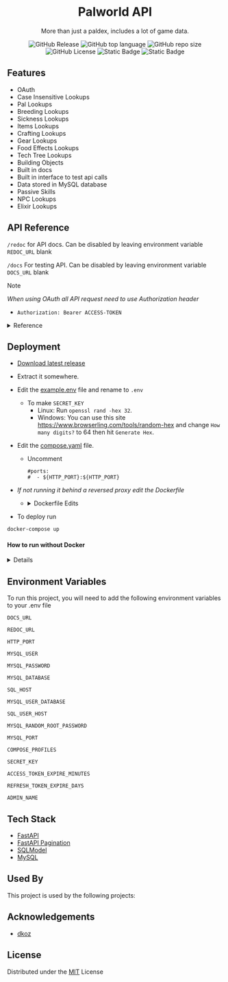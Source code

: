 <div align="center"><h1>Palworld API</h1>

More than just a paldex, includes a lot of game data.  

![GitHub Release](https://img.shields.io/github/v/release/stolenvw/pyPalworldAPI)
![GitHub top language](https://img.shields.io/github/languages/top/stolenvw/pyPalworldAPI)
![GitHub repo size](https://img.shields.io/github/repo-size/stolenvw/pyPalworldAPI)
![GitHub License](https://img.shields.io/github/license/stolenvw/pyPalworldAPI)
![Static Badge](https://img.shields.io/badge/3.10.12-gray?logo=python&label=Python&labelColor=gray&color=purple)
![Static Badge](https://img.shields.io/badge/v0.3.11.0-gray?label=Game%20Data&labelColor=gray&color=blue)
</div>

## Features

- OAuth
- Case Insensitive Lookups
- Pal Lookups
- Breeding Lookups
- Sickness Lookups
- Items Lookups
- Crafting Lookups
- Gear Lookups
- Food Effects Lookups
- Tech Tree Lookups
- Building Objects
- Built in docs
- Built in interface to test api calls
- Data stored in MySQL database
- Passive Skills
- NPC Lookups
- Elixir Lookups

## API Reference

`/redoc` for API docs.  Can be disabled by leaving environment variable `REDOC_URL` blank

`/docs` For testing API. Can be disabled by leaving environment variable `DOCS_URL` blank

> [!NOTE]
> _When using OAuth all API request need to use Authorization header_
> - ```http
>   Authorization: Bearer ACCESS-TOKEN
>   ```

<details>
  <summary>Reference</summary>

  - #### API
    > [!IMPORTANT]  
    > _When using OAuth users need the `APIUser:Read` scope_

    - <details>
        <summary>Pals</summary>

      #### Get Pals. Ex.

      - <details>
        <summary>Curl</summary>
        
        #### With Out OAuth
        ```bash
        curl -X 'GET' \
          'http://127.0.0.0/pals/?name=lamball&page=1&size=50' \
          -H 'Accept: application/json'
        ```

        #### OAuth
        ```bash
        curl -X 'GET' \
          'http://127.0.0.0/pals/?name=lamball&page=1&size=50' \
          -H 'Accept: application/json' \
          -H 'Authorization: Bearer kajfe0983qjaf309ajj3w8j3aij3a3'
        ```

        </details>

      - <details>
        <summary>Python</summary>
        
        #### With Out OAuth
        ```python
        import asyncio
        import json

        import aiohttp
        from aiohttp.client_exceptions import ClientConnectorError


        async def get_pals(name: str):
            url = "http://127.0.0.0/pals/"
            headers = {
                "Accept": "application/json",
            }
            params = {"name": name, "page": 1, "size": 50}
            try:
                async with aiohttp.ClientSession() as session:
                    async with session.get(url, headers=headers, params=params) as result:
                        data = await result.json()
            except ClientConnectorError as e:
                print(f"ClientConnectorError: {e}")
            else:
                print(json.dumps(data, indent=2))


        if __name__ == "__main__":
            asyncio.run(get_pals(name="lamball"))
        ```

        #### OAuth
        ```python
        import asyncio
        import json

        import aiohttp
        from aiohttp.client_exceptions import ClientConnectorError


        async def get_pals(name: str, access_token: str):
            url = "http://127.0.0.0/pals/"
            headers = {
                "Accept": "application/json",
                "Authorization": f"Bearer {access_token}",
            }
            params = {"name": name, "page": 1, "size": 50}
            try:
                async with aiohttp.ClientSession() as session:
                    async with session.get(url, headers=headers, params=params) as result:
                        data = await result.json()
            except ClientConnectorError as e:
                print(f"ClientConnectorError: {e}")
            else:
                print(json.dumps(data, indent=2))


        if __name__ == "__main__":
            asyncio.run(
                get_pals(name="lamball", access_token="kajfe0983qjaf309ajj3w8j3aij3a3")
            )
        ```

        </details>

      | Parameter | Type     | Description                |
      | :-------- | :------- | :------------------------- |
      | `name` | `string` | Pal name |
      | `dexkey` | `string` | Paldex string. Ex.`012B` |
      | `type` | `string` | Pal type |
      | `suitability` | `string` | Pal work type |
      | `drop` | `string` | Item |
      | `skill` | `string` | Pal skill |
      | `nocturnal` | `bool` | If true returns night pals, false returns day pal |
      | Optional: | | |
      | `page` | `int` | Page number to return |
      | ` size` | `int` | How many to return per page. Default:`50` Max:`200` |

      </details>

    - <details>
        <summary>Boss Pals</summary>

      #### Get Boss Pals. Ex.

      - <details>
        <summary>Curl</summary>
        
        #### With Out OAuth
        ```bash
        curl -X 'GET' \
          'http://127.0.0.0/bosspals/?name=Mammorest&page=1&size=50' \
          -H 'Accept: application/json'
        ```

        #### OAuth
        ```bash
        curl -X 'GET' \
          'http://127.0.0.0/bosspals/?name=Mammorest&page=1&size=50' \
          -H 'Accept: application/json' \
          -H 'Authorization: Bearer kajfe0983qjaf309ajj3w8j3aij3a3'
        ```

        </details>

      - <details>
        <summary>Python</summary>
        
        #### With Out OAuth
        ```python
        import asyncio
        import json

        import aiohttp
        from aiohttp.client_exceptions import ClientConnectorError


        async def get_bosspals(name: str):
            url = "http://127.0.0.0/bosspals/"
            headers = {
                "Accept": "application/json",
            }
            params = {"name": name, "page": 1, "size": 50}
            try:
                async with aiohttp.ClientSession() as session:
                    async with session.get(url, headers=headers, params=params) as result:
                        data = await result.json()
            except ClientConnectorError as e:
                print(f"ClientConnectorError: {e}")
            else:
                print(json.dumps(data, indent=2))


        if __name__ == "__main__":
            asyncio.run(get_bosspals(name="Mammorest"))
        ```

        #### OAuth
        ```python
        import asyncio
        import json

        import aiohttp
        from aiohttp.client_exceptions import ClientConnectorError


        async def get_bosspals(name: str, access_token: str):
            url = "http://127.0.0.0/bosspals/"
            headers = {
                "Accept": "application/json",
                "Authorization": f"Bearer {access_token}",
            }
            params = {"name": name, "page": 1, "size": 50}
            try:
                async with aiohttp.ClientSession() as session:
                    async with session.get(url, headers=headers, params=params) as result:
                        data = await result.json()
            except ClientConnectorError as e:
                print(f"ClientConnectorError: {e}")
            else:
                print(json.dumps(data, indent=2))


        if __name__ == "__main__":
            asyncio.run(
                get_bosspals(name="Mammorest", access_token="kajfe0983qjaf309ajj3w8j3aij3a3")
            )
        ```

        </details>

      | Parameter | Type     | Description                |
      | :-------- | :------- | :------------------------- |
      | `name` | `string` | Pal name |
      | `type` | `string` | Pal type |
      | `suitability` | `string` | Pal work type |
      | `drop` | `string` | Item |
      | `skill` | `string` | Pal skill |
      | `nocturnal` | `bool` | If true returns night pals, false returns day pal |
      | Optional: | | |
      | `page` | `int` | Page number to return |
      | ` size` | `int` | How many to return per page. Default:`50` Max:`200` |

      </details>

    - <details>
        <summary>Breeding</summary>

      #### Get Breeding. Ex.

      - <details>
        <summary>Curl</summary>
        
        #### With Out OAuth
        ```bash
        curl -X 'GET' \
          'http://127.0.0.0/breeding/?name=Anubis&page=1&size=50' \
          -H 'Accept: application/json'
        ```

        #### OAuth
        ```bash
        curl -X 'GET' \
          'http://127.0.0.0/breeding/?name=Anubis&page=1&size=50' \
          -H 'Accept: application/json' \
          -H 'Authorization: Bearer kajfe0983qjaf309ajj3w8j3aij3a3'
        ```

        </details>

      - <details>
        <summary>Python</summary>
        
        #### With Out OAuth
        ```python
        import asyncio
        import json

        import aiohttp
        from aiohttp.client_exceptions import ClientConnectorError


        async def get_breeding(name: str):
            url = "http://127.0.0.0/breeding/"
            headers = {
                "Accept": "application/json",
            }
            params = {"name": name, "page": 1, "size": 50}
            try:
                async with aiohttp.ClientSession() as session:
                    async with session.get(url, headers=headers, params=params) as result:
                        data = await result.json()
            except ClientConnectorError as e:
                print(f"ClientConnectorError: {e}")
            else:
                print(json.dumps(data, indent=2))


        if __name__ == "__main__":
            asyncio.run(get_breeding(name="Anubis"))
        ```

        #### OAuth
        ```python
        import asyncio
        import json

        import aiohttp
        from aiohttp.client_exceptions import ClientConnectorError


        async def get_breeding(name: str, access_token: str):
            url = "http://127.0.0.0/breeding/"
            headers = {
                "Accept": "application/json",
                "Authorization": f"Bearer {access_token}",
            }
            params = {"name": name, "page": 1, "size": 50}
            try:
                async with aiohttp.ClientSession() as session:
                    async with session.get(url, headers=headers, params=params) as result:
                        data = await result.json()
            except ClientConnectorError as e:
                print(f"ClientConnectorError: {e}")
            else:
                print(json.dumps(data, indent=2))


        if __name__ == "__main__":
            asyncio.run(
                get_breeding(name="Anubis", access_token="kajfe0983qjaf309ajj3w8j3aij3a3")
            )
        ```

        </details>

      | Parameter | Type     | Description                |
      | :-------- | :------- | :------------------------- |
      | `name` | `string` | Pal you want get egg of |
      | Optional: | | |
      | `page` | `int` | Page number to return |
      | ` size` | `int` | How many to return per page. Default:`50` Max:`200` |

      </details>

    - <details>
        <summary>Sickness</summary>

      #### Get Sickness. Ex.

      - <details>
        <summary>Curl</summary>
        
        #### With Out OAuth
        ```bash
        curl -X 'GET' \
          'http://127.0.0.0/sickness/?name=ulcer&page=1&size=50' \
          -H 'Accept: application/json'
        ```

        #### OAuth
        ```bash
        curl -X 'GET' \
          'http://127.0.0.0/sickness/?name=ulcer&page=1&size=50' \
          -H 'Accept: application/json' \
          -H 'Authorization: Bearer kajfe0983qjaf309ajj3w8j3aij3a3'
        ```

        </details>

      - <details>
        <summary>Python</summary>
        
        #### With Out OAuth
        ```python
        import asyncio
        import json

        import aiohttp
        from aiohttp.client_exceptions import ClientConnectorError


        async def get_sickness(name: str):
            url = "http://127.0.0.0/sickness/"
            headers = {
                "Accept": "application/json",
            }
            params = {"name": name, "page": 1, "size": 50}
            try:
                async with aiohttp.ClientSession() as session:
                    async with session.get(url, headers=headers, params=params) as result:
                        data = await result.json()
            except ClientConnectorError as e:
                print(f"ClientConnectorError: {e}")
            else:
                print(json.dumps(data, indent=2))


        if __name__ == "__main__":
            asyncio.run(get_sickness(name="ulcer"))
        ```

        #### OAuth
        ```python
        import asyncio
        import json

        import aiohttp
        from aiohttp.client_exceptions import ClientConnectorError


        async def get_sickness(name: str, access_token: str):
            url = "http://127.0.0.0/sickness/"
            headers = {
                "Accept": "application/json",
                "Authorization": f"Bearer {access_token}",
            }
            params = {"name": name, "page": 1, "size": 50}
            try:
                async with aiohttp.ClientSession() as session:
                    async with session.get(url, headers=headers, params=params) as result:
                        data = await result.json()
            except ClientConnectorError as e:
                print(f"ClientConnectorError: {e}")
            else:
                print(json.dumps(data, indent=2))


        if __name__ == "__main__":
            asyncio.run(
                get_sickness(name="ulcer", access_token="kajfe0983qjaf309ajj3w8j3aij3a3")
            )
        ```

        </details>

      | Parameter | Type     | Description                |
      | :-------- | :------- | :------------------------- |
      | `name` | `string` | Sickness |
      | Optional: | | |
      | `page` | `int` | Page number to return |
      | ` size` | `int` | How many to return per page. Default:`50` Max:`200` |

      </details>

    - <details>
        <summary>Items</summary>

      #### Get Items. Ex.

      - <details>
        <summary>Curl</summary>
        
        #### With Out OAuth
        ```bash
        curl -X 'GET' \
          'http://127.0.0.0/items/?name=arrow&page=1&size=50' \
          -H 'Accept: application/json'
        ```

        #### OAuth
        ```bash
        curl -X 'GET' \
          'http://127.0.0.0/items/?name=arrow&page=1&size=50' \
          -H 'Accept: application/json' \
          -H 'Authorization: Bearer kajfe0983qjaf309ajj3w8j3aij3a3'
        ```

        </details>

      - <details>
        <summary>Python</summary>
        
        #### With Out OAuth
        ```python
        import asyncio
        import json

        import aiohttp
        from aiohttp.client_exceptions import ClientConnectorError


        async def get_items(name: str):
            url = "http://127.0.0.0/items/"
            headers = {
                "Accept": "application/json",
            }
            params = {"name": name, "page": 1, "size": 50}
            try:
                async with aiohttp.ClientSession() as session:
                    async with session.get(url, headers=headers, params=params) as result:
                        data = await result.json()
            except ClientConnectorError as e:
                print(f"ClientConnectorError: {e}")
            else:
                print(json.dumps(data, indent=2))


        if __name__ == "__main__":
            asyncio.run(get_items(name="arrow"))
        ```

        #### OAuth
        ```python
        import asyncio
        import json
        
        import aiohttp
        from aiohttp.client_exceptions import ClientConnectorError
        
        
        async def get_items(name: str, access_token: str):
            url = "http://127.0.0.0/items/"
            headers = {
                "Accept": "application/json",
                "Authorization": f"Bearer {access_token}",
            }
            params = {"name": name, "page": 1, "size": 50}
            try:
                async with aiohttp.ClientSession() as session:
                    async with session.get(url, headers=headers, params=params) as result:
                        data = await result.json()
            except ClientConnectorError as e:
                print(f"ClientConnectorError: {e}")
            else:
                print(json.dumps(data, indent=2))
        
        
        if __name__ == "__main__":
            asyncio.run(get_items(name="arrow", access_token="kajfe0983qjaf309ajj3w8j3aij3a3"))
        ```

        </details>

      | Parameter | Type     | Description                |
      | :-------- | :------- | :------------------------- |
      | `name` | `string` | Item name |
      | `type` | `string` | Item type |
      | `suitability` | `string` | Pal work type |
      | Optional: | | |
      | `page` | `int` | Page number to return |
      | ` size` | `int` | How many to return per page. Default:`50` Max:`200` |

      </details>

    - <details>
        <summary>Crafting</summary>

      #### Get Crafting. Ex.

      - <details>
        <summary>Curl</summary>
        
        #### With Out OAuth
        ```bash
        curl -X 'GET' \
          'http://127.0.0.0/crafting/?name=arrow&page=1&size=50' \
          -H 'Accept: application/json'
        ```

        #### OAuth
        ```bash
        curl -X 'GET' \
          'http://127.0.0.0/crafting/?name=arrow&page=1&size=50' \
          -H 'Accept: application/json' \
          -H 'Authorization: Bearer kajfe0983qjaf309ajj3w8j3aij3a3'
        ```

        </details>

      - <details>
        <summary>Python</summary>
        
        #### With Out OAuth
        ```python
        import asyncio
        import json

        import aiohttp
        from aiohttp.client_exceptions import ClientConnectorError


        async def get_crafting(name: str):
            url = "http://127.0.0.0/crafting/"
            headers = {
                "Accept": "application/json",
            }
            params = {"name": name, "page": 1, "size": 50}
            try:
                async with aiohttp.ClientSession() as session:
                    async with session.get(url, headers=headers, params=params) as result:
                        data = await result.json()
            except ClientConnectorError as e:
                print(f"ClientConnectorError: {e}")
            else:
                print(json.dumps(data, indent=2))


        if __name__ == "__main__":
            asyncio.run(get_crafting(name="arrow"))
        ```

        #### OAuth
        ```python
        import asyncio
        import json
        
        import aiohttp
        from aiohttp.client_exceptions import ClientConnectorError
        
        
        async def get_crafting(name: str, access_token: str):
            url = "http://127.0.0.0/crafting/"
            headers = {
                "Accept": "application/json",
                "Authorization": f"Bearer {access_token}",
            }
            params = {"name": name, "page": 1, "size": 50}
            try:
                async with aiohttp.ClientSession() as session:
                    async with session.get(url, headers=headers, params=params) as result:
                        data = await result.json()
            except ClientConnectorError as e:
                print(f"ClientConnectorError: {e}")
            else:
                print(json.dumps(data, indent=2))
        
        
        if __name__ == "__main__":
            asyncio.run(
                get_crafting(name="arrow", access_token="kajfe0983qjaf309ajj3w8j3aij3a3")
            )
        ```

        </details>

      | Parameter | Type     | Description                |
      | :-------- | :------- | :------------------------- |
      | `name` | `string` | Item name to get recipe info for|
      | Optional: | | |
      | `page` | `int` | Page number to return |
      | ` size` | `int` | How many to return per page. Default:`50` Max:`200` |

      </details>

    - <details>
        <summary>Gear</summary>

      #### Get Gear. Ex.

      - <details>
        <summary>Curl</summary>
        
        #### With Out OAuth
        ```bash
        curl -X 'GET' \
          'http://127.0.0.0/gear/?name=cloth%20outfit&page=1&size=50' \
          -H 'Accept: application/json'
        ```

        #### OAuth
        ```bash
        curl -X 'GET' \
          'http://127.0.0.0/gear/?name=cloth%20outfit&page=1&size=50' \
          -H 'Accept: application/json' \
          -H 'Authorization: Bearer kajfe0983qjaf309ajj3w8j3aij3a3'
        ```

        </details>

      - <details>
        <summary>Python</summary>
        
        #### With Out OAuth
        ```python
        import asyncio
        import json

        import aiohttp
        from aiohttp.client_exceptions import ClientConnectorError


        async def get_gear(name: str):
            url = "http://127.0.0.0/gear/"
            headers = {
                "Accept": "application/json",
            }
            params = {"name": name, "page": 1, "size": 50}
            try:
                async with aiohttp.ClientSession() as session:
                    async with session.get(url, headers=headers, params=params) as result:
                        data = await result.json()
            except ClientConnectorError as e:
                print(f"ClientConnectorError: {e}")
            else:
                print(json.dumps(data, indent=2))


        if __name__ == "__main__":
            asyncio.run(get_gear(name="cloth outfit"))
        ```

        #### OAuth
        ```python
        import asyncio
        import json

        import aiohttp
        from aiohttp.client_exceptions import ClientConnectorError


        async def get_gear(name: str, access_token: str):
            url = "http://127.0.0.0/gear/"
            headers = {
                "Accept": "application/json",
                "Authorization": f"Bearer {access_token}",
            }
            params = {"name": name, "page": 1, "size": 50}
            try:
                async with aiohttp.ClientSession() as session:
                    async with session.get(url, headers=headers, params=params) as result:
                        data = await result.json()
            except ClientConnectorError as e:
                print(f"ClientConnectorError: {e}")
            else:
                print(json.dumps(data, indent=2))


        if __name__ == "__main__":
            asyncio.run(
                get_gear(name="cloth outfit", access_token="kajfe0983qjaf309ajj3w8j3aij3a3")
            )
        ```

        </details>

      | Parameter | Type     | Description                |
      | :-------- | :------- | :------------------------- |
      | `name` | `string` | Gear to lookup |
      | Optional: | | |
      | `page` | `int` | Page number to return |
      | ` size` | `int` | How many to return per page. Default:`50` Max:`200` |

      </details>

    - <details>
        <summary>Foodeffect</summary>

      #### Get Foodeffect. Ex.

      - <details>
        <summary>Curl</summary>
        
        #### With Out OAuth
        ```bash
        curl -X 'GET' \
          'http://127.0.0.0/foodeffect/?name=salad&page=1&size=50' \
          -H 'Accept: application/json'
        ```

        #### OAuth
        ```bash
        curl -X 'GET' \
          'http://127.0.0.0/foodeffect/?name=salad&page=1&size=50' \
          -H 'Accept: application/json' \
          -H 'Authorization: Bearer kajfe0983qjaf309ajj3w8j3aij3a3'
        ```

        </details>

      - <details>
        <summary>Python</summary>
        
        #### With Out OAuth
        ```python
        import asyncio
        import json

        import aiohttp
        from aiohttp.client_exceptions import ClientConnectorError


        async def get_foodeffect(name: str):
            url = "http://127.0.0.0/foodeffect/"
            headers = {
                "Accept": "application/json",
            }
            params = {"name": name, "page": 1, "size": 50}
            try:
                async with aiohttp.ClientSession() as session:
                    async with session.get(url, headers=headers, params=params) as result:
                        data = await result.json()
            except ClientConnectorError as e:
                print(f"ClientConnectorError: {e}")
            else:
                print(json.dumps(data, indent=2))


        if __name__ == "__main__":
            asyncio.run(get_foodeffect(name="salad"))
        ```

        #### OAuth
        ```python
        import asyncio
        import json

        import aiohttp
        from aiohttp.client_exceptions import ClientConnectorError


        async def get_foodeffect(name: str, access_token: str):
            url = "http://127.0.0.0/foodeffect/"
            headers = {
                "Accept": "application/json",
                "Authorization": f"Bearer {access_token}",
            }
            params = {"name": name, "page": 1, "size": 50}
            try:
                async with aiohttp.ClientSession() as session:
                    async with session.get(url, headers=headers, params=params) as result:
                        data = await result.json()
            except ClientConnectorError as e:
                print(f"ClientConnectorError: {e}")
            else:
                print(json.dumps(data, indent=2))


        if __name__ == "__main__":
            asyncio.run(
                get_foodeffect(name="salad", access_token="kajfe0983qjaf309ajj3w8j3aij3a3")
            )
        ```

        </details>

      | Parameter | Type     | Description                |
      | :-------- | :------- | :------------------------- |
      | `name` | `string` | Food item |
      | Optional: | | |
      | `page` | `int` | Page number to return |
      | ` size` | `int` | How many to return per page. Default:`50` Max:`200` |

      </details>

    - <details>
        <summary>Tech</summary>

      #### Get Tech. Ex.

      - <details>
        <summary>Curl</summary>
        
        #### With Out OAuth
        ```bash
        curl -X 'GET' \
          'http://127.0.0.0/tech/?name=Nail&page=1&size=50' \
          -H 'Accept: application/json'
        ```

        #### OAuth
        ```bash
        curl -X 'GET' \
          'http://127.0.0.0/tech/?name=Nail&page=1&size=50' \
          -H 'Accept: application/json' \
          -H 'Authorization: Bearer kajfe0983qjaf309ajj3w8j3aij3a3'
        ```

        </details>

      - <details>
        <summary>Python</summary>
        
        #### With Out OAuth
        ```python
        import asyncio
        import json

        import aiohttp
        from aiohttp.client_exceptions import ClientConnectorError


        async def get_tech(name: str):
            url = "http://127.0.0.0/tech/"
            headers = {
                "Accept": "application/json",
            }
            params = {"name": name, "page": 1, "size": 50}
            try:
                async with aiohttp.ClientSession() as session:
                    async with session.get(url, headers=headers, params=params) as result:
                        data = await result.json()
            except ClientConnectorError as e:
                print(f"ClientConnectorError: {e}")
            else:
                print(json.dumps(data, indent=2))


        if __name__ == "__main__":
            asyncio.run(get_tech(name="Nail"))
        ```

        #### OAuth
        ```python
        import asyncio
        import json

        import aiohttp
        from aiohttp.client_exceptions import ClientConnectorError


        async def get_tech(name: str, access_token: str):
            url = "http://127.0.0.0/tech/"
            headers = {
                "Accept": "application/json",
                "Authorization": f"Bearer {access_token}",
            }
            params = {"name": name, "page": 1, "size": 50}
            try:
                async with aiohttp.ClientSession() as session:
                    async with session.get(url, headers=headers, params=params) as result:
                        data = await result.json()
            except ClientConnectorError as e:
                print(f"ClientConnectorError: {e}")
            else:
                print(json.dumps(data, indent=2))


        if __name__ == "__main__":
            asyncio.run(get_tech(name="Nail", access_token="kajfe0983qjaf309ajj3w8j3aij3a3"))
        ```

        </details>

      | Parameter | Type     | Description                |
      | :-------- | :------- | :------------------------- |
      | | One Of | |
      | `name` | `string` | Tech tree item |
      | `level` | `int` | Tech tree level |
      | Optional: | | |
      | `page` | `int` | Page number to return |
      | ` size` | `int` | How many to return per page. Default:`50` Max:`200` |

      </details>

    - <details>
        <summary>Build</summary>

      #### Get Build. Ex.

      - <details>
        <summary>Curl</summary>
        
        #### With Out OAuth
        ```bash
        curl -X 'GET' \
          'http://127.0.0.0/build/?name=Campfire&page=1&size=50' \
          -H 'Accept: application/json'
        ```

        #### OAuth
        ```bash
        curl -X 'GET' \
          'http://127.0.0.0/build/?name=Campfire&page=1&size=50' \
          -H 'Accept: application/json' \
          -H 'Authorization: Bearer kajfe0983qjaf309ajj3w8j3aij3a3'
        ```

        </details>

      - <details>
        <summary>Python</summary>
        
        #### With Out OAuth
        ```python
        import asyncio
        import json

        import aiohttp
        from aiohttp.client_exceptions import ClientConnectorError


        async def get_build(name: str):
            url = "http://127.0.0.0/build/"
            headers = {
                "Accept": "application/json",
            }
            params = {"name": name, "page": 1, "size": 50}
            try:
                async with aiohttp.ClientSession() as session:
                    async with session.get(url, headers=headers, params=params) as result:
                        data = await result.json()
            except ClientConnectorError as e:
                print(f"ClientConnectorError: {e}")
            else:
                print(json.dumps(data, indent=2))


        if __name__ == "__main__":
            asyncio.run(get_build(name="Campfire"))
        ```

        #### OAuth
        ```python
        import asyncio
        import json

        import aiohttp
        from aiohttp.client_exceptions import ClientConnectorError


        async def get_build(name: str, access_token: str):
            url = "http://127.0.0.0/build/"
            headers = {
                "Accept": "application/json",
                "Authorization": f"Bearer {access_token}",
            }
            params = {"name": name, "page": 1, "size": 50}
            try:
                async with aiohttp.ClientSession() as session:
                    async with session.get(url, headers=headers, params=params) as result:
                        data = await result.json()
            except ClientConnectorError as e:
                print(f"ClientConnectorError: {e}")
            else:
                print(json.dumps(data, indent=2))


        if __name__ == "__main__":
            asyncio.run(
                get_build(name="Campfire", access_token="kajfe0983qjaf309ajj3w8j3aij3a3")
            )
        ```

        </details>

      | Parameter | Type     | Description                |
      | :-------- | :------- | :------------------------- |
      | | One Of | |
      | `name` | `string` | Building Object |
      | `category` | `string` | Tech tree level |
      | Optional: | | |
      | `page` | `int` | Page number to return |
      | ` size` | `int` | How many to return per page. Default:`50` Max:`200` |

      </details>

    - <details>
        <summary>Passive</summary>

      #### Get Passive. Ex.

      - <details>
        <summary>Curl</summary>
        
        #### With Out OAuth
        ```bash
        curl -X 'GET' \
          'http://127.0.0.0/passive/?name=Brave&page=1&size=50' \
          -H 'Accept: application/json'
        ```

        #### OAuth
        ```bash
        curl -X 'GET' \
          'http://127.0.0.0/passive/?name=Brave&page=1&size=50' \
          -H 'Accept: application/json' \
          -H 'Authorization: Bearer kajfe0983qjaf309ajj3w8j3aij3a3'
        ```

        </details>

      - <details>
        <summary>Python</summary>
        
        #### With Out OAuth
        ```python
        import asyncio
        import json

        import aiohttp
        from aiohttp.client_exceptions import ClientConnectorError


        async def get_passive(name: str):
            url = "http://127.0.0.0/passive/"
            headers = {
                "Accept": "application/json",
            }
            params = {"name": name, "page": 1, "size": 50}
            try:
                async with aiohttp.ClientSession() as session:
                    async with session.get(url, headers=headers, params=params) as result:
                        data = await result.json()
            except ClientConnectorError as e:
                print(f"ClientConnectorError: {e}")
            else:
                print(json.dumps(data, indent=2))


        if __name__ == "__main__":
            asyncio.run(get_passive(name="Brave"))
        ```

        #### OAuth
        ```python
        import asyncio
        import json

        import aiohttp
        from aiohttp.client_exceptions import ClientConnectorError


        async def get_passive(name: str, access_token: str):
            url = "http://127.0.0.0/passive/"
            headers = {
                "Accept": "application/json",
                "Authorization": f"Bearer {access_token}",
            }
            params = {"name": name, "page": 1, "size": 50}
            try:
                async with aiohttp.ClientSession() as session:
                    async with session.get(url, headers=headers, params=params) as result:
                        data = await result.json()
            except ClientConnectorError as e:
                print(f"ClientConnectorError: {e}")
            else:
                print(json.dumps(data, indent=2))


        if __name__ == "__main__":
            asyncio.run(
                get_passive(name="Brave", access_token="kajfe0983qjaf309ajj3w8j3aij3a3")
            )
        ```

        </details>

      | Parameter | Type     | Description                |
      | :-------- | :------- | :------------------------- |
      | `name` | `string` | Passive skill |
      | Optional: | | |
      | `page` | `int` | Page number to return |
      | ` size` | `int` | How many to return per page. Default:`50` Max:`200` |

      </details>

    - <details>
        <summary>NPC</summary>

      #### Get NPC. Ex.

      - <details>
        <summary>Curl</summary>
        
        #### With Out OAuth
        ```bash
        curl -X 'GET' \
          'http://127.0.0.0/npc/?name=Wandering%20Merchant&page=1&size=50' \
          -H 'Accept: application/json'
        ```

        #### OAuth
        ```bash
        curl -X 'GET' \
          'http://127.0.0.0/npc/?name=Wandering%20Merchant&page=1&size=50' \
          -H 'Accept: application/json' \
          -H 'Authorization: Bearer kajfe0983qjaf309ajj3w8j3aij3a3'
        ```

        </details>

      - <details>
        <summary>Python</summary>
        
        #### With Out OAuth
        ```python
        import asyncio
        import json

        import aiohttp
        from aiohttp.client_exceptions import ClientConnectorError


        async def get_npc(name: str):
            url = "http://127.0.0.0/npc/"
            headers = {
                "Accept": "application/json",
            }
            params = {"name": name, "page": 1, "size": 50}
            try:
                async with aiohttp.ClientSession() as session:
                    async with session.get(url, headers=headers, params=params) as result:
                        data = await result.json()
            except ClientConnectorError as e:
                print(f"ClientConnectorError: {e}")
            else:
                print(json.dumps(data, indent=2))


        if __name__ == "__main__":
            asyncio.run(get_npc(name="Wandering Merchant"))
        ```

        #### OAuth
        ```python
        import asyncio
        import json

        import aiohttp
        from aiohttp.client_exceptions import ClientConnectorError


        async def get_npc(name: str, access_token: str):
            url = "http://127.0.0.0/npc/"
            headers = {
                "Accept": "application/json",
                "Authorization": f"Bearer {access_token}",
            }
            params = {"name": name, "page": 1, "size": 50}
            try:
                async with aiohttp.ClientSession() as session:
                    async with session.get(url, headers=headers, params=params) as result:
                        data = await result.json()
            except ClientConnectorError as e:
                print(f"ClientConnectorError: {e}")
            else:
                print(json.dumps(data, indent=2))


        if __name__ == "__main__":
            asyncio.run(
                get_npc(
                    name="Wandering Merchant", access_token="kajfe0983qjaf309ajj3w8j3aij3a3"
                )
            )
        ```

        </details>

      | Parameter | Type     | Description                |
      | :-------- | :------- | :------------------------- |
      | `name` | `string` | npc |
      | Optional: | | |
      | `page` | `int` | Page number to return |
      | ` size` | `int` | How many to return per page. Default:`50` Max:`200` |

      </details>

    - <details>
        <summary>Elixir</summary>

      #### Get Elixir. Ex.

      - <details>
        <summary>Curl</summary>
        
        #### With Out OAuth
        ```bash
        curl -X 'GET' \
          'http://127.0.0.0/elixir/?name=Speed%20Elixir&page=1&size=50' \
          -H 'Accept: application/json'
        ```

        #### OAuth
        ```bash
        curl -X 'GET' \
          'http://127.0.0.0/elixir/?name=Speed%20Elixir&page=1&size=50' \
          -H 'Accept: application/json' \
          -H 'Authorization: Bearer kajfe0983qjaf309ajj3w8j3aij3a3'
        ```

        </details>

      - <details>
        <summary>Python</summary>
        
        #### With Out OAuth
        ```python
        import asyncio
        import json

        import aiohttp
        from aiohttp.client_exceptions import ClientConnectorError


        async def get_elixir(name: str):
            url = "http://127.0.0.0/elixir/"
            headers = {
                "Accept": "application/json",
            }
            params = {"name": name, "page": 1, "size": 50}
            try:
                async with aiohttp.ClientSession() as session:
                    async with session.get(url, headers=headers, params=params) as result:
                        data = await result.json()
            except ClientConnectorError as e:
                print(f"ClientConnectorError: {e}")
            else:
                print(json.dumps(data, indent=2))


        if __name__ == "__main__":
            asyncio.run(get_elixir(name="Speed Elixir"))
        ```

        #### OAuth
        ```python
        import asyncio
        import json

        import aiohttp
        from aiohttp.client_exceptions import ClientConnectorError


        async def get_elixir(name: str, access_token: str):
            url = "http://127.0.0.0/elixir/"
            headers = {
                "Accept": "application/json",
                "Authorization": f"Bearer {access_token}",
            }
            params = {"name": name, "page": 1, "size": 50}
            try:
                async with aiohttp.ClientSession() as session:
                    async with session.get(url, headers=headers, params=params) as result:
                        data = await result.json()
            except ClientConnectorError as e:
                print(f"ClientConnectorError: {e}")
            else:
                print(json.dumps(data, indent=2))


        if __name__ == "__main__":
            asyncio.run(
                get_elixir(
                    name="Speed Elixir", access_token="kajfe0983qjaf309ajj3w8j3aij3a3"
                )
            )
        ```

        </details>

      | Parameter | Type     | Description                |
      | :-------- | :------- | :------------------------- |
      | `name` | `string` | Elixir |
      | Optional: | | |
      | `page` | `int` | Page number to return |
      | ` size` | `int` | How many to return per page. Default:`50` Max:`200` |

      </details>

    - <details>
        <summary>All</summary>

      #### Get All. Ex.

      - <details>
        <summary>Curl</summary>
        
        #### With Out OAuth
        ```bash
        curl -X 'GET' \
          'http://127.0.0.0/all/pals?page=1&size=50' \
          -H 'Accept: application/json'
        ```

        #### OAuth
        ```bash
        curl -X 'GET' \
          'http://127.0.0.0/all/pals?page=1&size=50' \
          -H 'Accept: application/json' \
          -H 'Authorization: Bearer kajfe0983qjaf309ajj3w8j3aij3a3'
        ```

        </details>

      - <details>
        <summary>Python</summary>
        
        #### With Out OAuth
        ```python
        import asyncio
        import json

        import aiohttp
        from aiohttp.client_exceptions import ClientConnectorError


        async def get_all(category: str):
            url = f"http://127.0.0.0/all/{category}"
            headers = {
                "Accept": "application/json",
            }
            params = {"page": 1, "size": 50}
            try:
                async with aiohttp.ClientSession() as session:
                    async with session.get(url, headers=headers, params=params) as result:
                        data = await result.json()
            except ClientConnectorError as e:
                print(f"ClientConnectorError: {e}")
            else:
                print(json.dumps(data, indent=2))


        if __name__ == "__main__":
            asyncio.run(get_all(category="pals"))
        ```

        #### OAuth
        ```python
        import asyncio
        import json

        import aiohttp
        from aiohttp.client_exceptions import ClientConnectorError


        async def get_all(category: str, access_token: str):
            url = f"http://127.0.0.0/all/{category}"
            headers = {
                "Accept": "application/json",
                "Authorization": f"Bearer {access_token}",
            }
            params = {"page": 1, "size": 50}
            try:
                async with aiohttp.ClientSession() as session:
                    async with session.get(url, headers=headers, params=params) as result:
                        data = await result.json()
            except ClientConnectorError as e:
                print(f"ClientConnectorError: {e}")
            else:
                print(json.dumps(data, indent=2))


        if __name__ == "__main__":
            asyncio.run(
                get_all(category="pals", access_token="kajfe0983qjaf309ajj3w8j3aij3a3")
            )
        ```

        </details>

      | Category | Type     | Description                |
      | :-------- | :------- | :------------------------- |
      | `pals` | `string` | Pals |
      | `bosspals` | `string` | Boss Pals |
      | `items` | `string` | Items |
      | `breeding` | `string` | Breeding |
      | `buildobjects` | `string` | Build Objects |
      | `crafting` | `string` | Crafting |
      | `foodeffect` | `string` | Food Effect |
      | `gear` | `string` | Gear |
      | `sickpal` | `string` | Sickness |
      | `techtree` | `string` | Tech Tree |
      | `passiveskills` | `string` | Passive Skills |
      | `npc` | `string` | Npc |
      | `elixir` | `string` | Elixir |
      | Optional: | | |
      | `page` | `int` | Page number to return |
      | `size` | `int` | How many to return per page. Default:`50` Max:`200` |

      </details>

    - <details>
        <summary>Autocomplete</summary>

      #### Get Autocomplete. Ex.

      - <details>
        <summary>Curl</summary>
        
        #### With Out OAuth
        ```bash
        curl -X 'GET' \
          'http://127.0.0.0/autocomplete/palname/?name=la&page=1&size=50' \
          -H 'Accept: application/json'
        ```

        #### OAuth
        ```bash
        curl -X 'GET' \
          'http://127.0.0.0/autocomplete/palname/?name=la&page=1&size=50' \
          -H 'Accept: application/json' \
          -H 'Authorization: Bearer kajfe0983qjaf309ajj3w8j3aij3a3'
        ```

        </details>

      - <details>
        <summary>Python</summary>
        
        #### With Out OAuth
        ```python
        import asyncio
        import json

        import aiohttp
        from aiohttp.client_exceptions import ClientConnectorError


        async def get_autocomplete(category: str, name: str):
            url = f"http://127.0.0.0/autocomplete/{category}"
            headers = {
                "Accept": "application/json",
            }
            params = {"name": name, "page": 1, "size": 25}
            try:
                async with aiohttp.ClientSession() as session:
                    async with session.get(url, headers=headers, params=params) as result:
                        data = await result.json()
            except ClientConnectorError as e:
                print(f"ClientConnectorError: {e}")
            else:
                print(json.dumps(data, indent=2))


        if __name__ == "__main__":
            asyncio.run(get_autocomplete(category="palname", name="la"))
        ```

        #### OAuth
        ```python
        import asyncio
        import json

        import aiohttp
        from aiohttp.client_exceptions import ClientConnectorError


        async def get_autocomplete(category: str, name: str, access_token: str):
            url = f"http://127.0.0.0/autocomplete/{category}"
            headers = {
                "Accept": "application/json",
                "Authorization": f"Bearer {access_token}",
            }
            params = {"name": name, "page": 1, "size": 25}
            try:
                async with aiohttp.ClientSession() as session:
                    async with session.get(url, headers=headers, params=params) as result:
                        data = await result.json()
            except ClientConnectorError as e:
                print(f"ClientConnectorError: {e}")
            else:
                print(json.dumps(data, indent=2))


        if __name__ == "__main__":
            asyncio.run(
                get_autocomplete(
                    category="palname", name="la", access_token="kajfe0983qjaf309ajj3w8j3aij3a3"
                )
            )
        ```

        </details>

      | Category | Type     | Description                |
      | :-------- | :------- | :------------------------- |
      | `palname` | `string` | Pal name |
      | `paldexkey` | `string` | Pal dex string |
      | `bossname` | `string` | Boss pal name |
      | `sickness` | `string` | Sickness |
      | `passiveskill` | `string` | Passive skill |
      | `itemname` | `string` | Item name |
      | `itemtype` | `string` | Item type |
      | `crafting` | `string` | Crafting |
      | `gear` | `string` | Gear |
      | `food` | `string` | Food |
      | `tech` | `string` | Tech |
      | `buildname` | `string` | Building object |
      | `buildcategory` | `string` | Building category |
      | `elixir` | `string` | Elixir |
      | `npc` | `string` | Npc |
      | Parameter: | | |
      | `name` | `string` | Start of name of what your looking for. |
      | Optional: | | |
      | `page` | `int` | Page number to return |
      | ` size` | `int` | How many to return per page. Default:`25` Max:`25` |

      </details>

  - #### OAuth2

    - <details>
        <summary>Login</summary>

      #### Login. Ex.

      > [!NOTE]  
      > _Login will make any refresh token you currently have invalid._

      - <details>
        <summary>Curl</summary>
        
        ```bash
        curl -X 'POST' \
          'http://127.0.0.0/oauth2/login/' \
          -H 'Accept: application/json' \
          -H 'Content-Type: application/x-www-form-urlencoded' \
          -d 'username=Bob123&password=SomePass'
        ```

        </details>

      - <details>
        <summary>Python</summary>
        
        ```python
        import asyncio
        import json

        import aiohttp
        from aiohttp.client_exceptions import ClientConnectorError


        async def post_login(username: str, password: str):
            url = f"http://127.0.0.0/oauth2/login/"
            headers = {
                "Accept": "application/json",
                "Content-Type": "application/x-www-form-urlencoded",
            }
            body = {"username": username, "password": password}
            try:
                async with aiohttp.ClientSession() as session:
                    async with session.post(url, headers=headers, data=body) as result:
                        data = await result.json()
            except ClientConnectorError as e:
                print(f"ClientConnectorError: {e}")
            else:
                print(json.dumps(data, indent=2))


        if __name__ == "__main__":
            asyncio.run(post_login(username="Bob123", password="SomePass"))
        ```

        </details>

      | Category | Type     | Description                |
      | :-------- | :------- | :------------------------- |
      | `username` | `string` | Username |
      | `password` | `string` | Password |

      </details>

    - <details>
        <summary>Refresh</summary>

      #### Refresh. Ex.

      - <details>
        <summary>Curl</summary>
        
        ```bash
        curl -X 'POST' \
          'http://127.0.0.0/oauth2/refresh/' \
          -H 'Accept: application/json' \
          -H 'Content-Type: application/x-www-form-urlencoded' \
          -d 'token=kafaj083209jq904j8qjiaf39&grant_type=refresh_token'
        ```

        </details>

      - <details>
        <summary>Python</summary>
        
        ```python
        import asyncio
        import json

        import aiohttp
        from aiohttp.client_exceptions import ClientConnectorError


        async def post_refresh(refresh_token: str):
            url = f"http://127.0.0.0/oauth2/refresh/"
            headers = {
                "Accept": "application/json",
                "Content-Type": "application/x-www-form-urlencoded",
            }
            body = {"token": refresh_token, "grant_type": "refresh_token"}
            try:
                async with aiohttp.ClientSession() as session:
                    async with session.post(url, headers=headers, data=body) as result:
                        data = await result.json()
            except ClientConnectorError as e:
                print(f"ClientConnectorError: {e}")
            else:
                print(json.dumps(data, indent=2))


        if __name__ == "__main__":
            asyncio.run(post_refresh(refresh_token="kafaj083209jq904j8qjiaf39"))
        ```

        </details>

      | Category | Type     | Description                |
      | :-------- | :------- | :------------------------- |
      | `token` | `string` | Refresh token |
      | `grant_type` | `string` | This needs to be set to `refresh_token` |

      </details>

    - <details>
        <summary>Validate</summary>

      #### Validate. Ex.

      - <details>
        <summary>Curl</summary>
        
        ```bash
        curl -X 'GET' \ 
          'http://127.0.0.0/oauth2/validate' \ 
          -H 'Accept: application/json' \ 
          -H 'Authorization: OAuth kajfe0983qjaf309ajj3w8j3aij3a3'
        ```

        </details>

      - <details>
        <summary>Python</summary>
        
        ```python
        import asyncio
        import json

        import aiohttp
        from aiohttp.client_exceptions import ClientConnectorError


        async def get_user_me(access_token: str):
            url = "http://127.0.0.0/oauth2/validate"
            headers = {
                "Accept": "application/json",
                "Authorization": f"OAuth {access_token}",
            }
            try:
                async with aiohttp.ClientSession() as session:
                    async with session.get(url, headers=headers) as result:
                        data = await result.json()
            except ClientConnectorError as e:
                print(f"ClientConnectorError: {e}")
            else:
                print(json.dumps(data, indent=2))


        if __name__ == "__main__":
            asyncio.run(get_user_me(access_token="kajfe0983qjaf309ajj3w8j3aij3a3"))
        ```

        </details>

      </details>

  - #### User

    - <details>
        <summary>Change Password</summary>

      #### Change Password. Ex.

      > [!IMPORTANT]  
      > _Users need the `APIUser:Read, APIUser:ChangePassword` scopes_

      > [!NOTE]  
      > Changing password will make any access/refresh token you currently have invalid.

      - <details>
        <summary>Curl</summary>
        
        ```bash
        curl -X 'PUT' \
          'http://127.0.0.0/user/changepassword/' \
          -H 'Accept: application/json' \
          -H 'Authorization: Bearer kajfe0983qjaf309ajj3w8j3aij3a3' \
          -H 'Content-Type: application/x-www-form-urlencoded' \
          -d 'current_password=SomePass&new_password=SomeNewPass'
        ```

        </details>

      - <details>
        <summary>Python</summary>
        
        ```python
        import asyncio
        import json

        import aiohttp
        from aiohttp.client_exceptions import ClientConnectorError


        async def put_user_change_password(
            current_password: str, new_password: str, access_token: str
        ):
            url = f"http://127.0.0.0/user/changepassword/"
            headers = {
                "Accept": "application/json",
                "Authorization": f"Bearer {access_token}",
                "Content-Type": "application/x-www-form-urlencoded",
            }
            body = {"current_password": current_password, "new_password": new_password}
            try:
                async with aiohttp.ClientSession() as session:
                    async with session.put(url, headers=headers, data=body) as result:
                        data = await result.json()
            except ClientConnectorError as e:
                print(f"ClientConnectorError: {e}")
            else:
                print(json.dumps(data, indent=2))


        if __name__ == "__main__":
            asyncio.run(
                put_user_change_password(
                    current_password="SomePass",
                    new_password="SomeNewPass",
                    access_token="kajfe0983qjaf309ajj3w8j3aij3a3",
                )
            )
        ```

        </details>

      | Category | Type     | Description                |
      | :-------- | :------- | :------------------------- |
      | `current_password` | `string` | Current Password |
      | `new_password` | `string` | New Password |

      </details>

    - <details>
        <summary>Me</summary>

      #### Me. Ex.

      > [!IMPORTANT]  
      > _Users need the `APIUser:Read` scopes_

      - <details>
        <summary>Curl</summary>
        
        ```bash
        curl -X 'GET' \
          'http://127.0.0.0/user/me/' \
          -H 'Accept: application/json' \
          -H 'Authorization: Bearer kajfe0983qjaf309ajj3w8j3aij3a3'
        ```

        </details>

      - <details>
        <summary>Python</summary>
        
        ```python
        import asyncio
        import json

        import aiohttp
        from aiohttp.client_exceptions import ClientConnectorError


        async def get_user_me(access_token: str):
            url = f"http://127.0.0.0/user/me/"
            headers = {
                "Accept": "application/json",
                "Authorization": f"Bearer {access_token}",
            }
            try:
                async with aiohttp.ClientSession() as session:
                    async with session.get(url, headers=headers) as result:
                        data = await result.json()
            except ClientConnectorError as e:
                print(f"ClientConnectorError: {e}")
            else:
                print(json.dumps(data, indent=2))


        if __name__ == "__main__":
            asyncio.run(get_user_me(access_token="kajfe0983qjaf309ajj3w8j3aij3a3"))
        ```

        </details>

      </details>

  - #### Admin

    > [!IMPORTANT]  
    > _Users need the `APIAdmin:Write` scope_

    - <details>
        <summary>Add User</summary>

      #### Add User. Ex.

      - <details>
        <summary>Curl</summary>
        
        ```bash
        curl -X 'Post' \
          'http://127.0.0.0/admin/adduser/' \
          -H 'Accept: application/json' \
          -H 'Authorization: Bearer kajfe0983qjaf309ajj3w8j3aij3a3' \
          -H 'Content-Type: application/json' \
          -d '{
                "username": "Bob123",
                "password": "SomePass",
                "scopes": [
                  "APIUser:Read",
                  "APIUser:ChangePassword"
                ],
                "disabled": false
              }'
        ```

        </details>

      - <details>
        <summary>Python</summary>
        
        ```python
        import asyncio
        import json

        import aiohttp
        from aiohttp.client_exceptions import ClientConnectorError


        async def post_add_user(
            access_token: str, username: str, password: str, scopes: list, disabled: bool
        ):
            url = f"http://127.0.0.0/admin/adduser/"
            headers = {
                "Accept": "application/json",
                "Authorization": f"Bearer {access_token}",
                "Content-Type": "application/json",
            }
            json_body = {
                "username": username,
                "password": password,
                "scopes": scopes,
                "disabled": disabled,
            }
            try:
                async with aiohttp.ClientSession() as session:
                    async with session.post(url, headers=headers, json=json_body) as result:
                        data = await result.json()
            except ClientConnectorError as e:
                print(f"ClientConnectorError: {e}")
            else:
                print(json.dumps(data, indent=2))


        if __name__ == "__main__":
            asyncio.run(
                post_add_user(
                    access_token="kajfe0983qjaf309ajj3w8j3aij3a3",
                    username="Bob123",
                    password="SomePass",
                    scopes=["APIUser:Read", "APIUser:ChangePassword"],
                    disabled=False,
                )
            )
        ```

        </details>

      | Category | Type     | Description                |
      | :-------- | :------- | :------------------------- |
      | `username` | `string` | Username |
      | `password` | `string` | Password |
      | `scopes` | `list` | List of scopes. Valid Scopes [APIAdmin:Write, APIUser:Read, APIUser:ChangePassword] |
      | `disabled` | `bool` | Account disabled |

      </details>

    - <details>
        <summary>Change Password</summary>

      #### Change Password. Ex.

      > [!NOTE]
      > Changing password will make any access/refresh token the user currently has invalid.

      - <details>
        <summary>Curl</summary>
      
        ```bash
        curl -X 'PUT' \
          'http://127.0.0.0/admin/chpass/' \
          -H 'Accept: application/json' \
          -H 'Authorization: Bearer kajfe0983qjaf309ajj3w8j3aij3a3' \
          -H 'Content-Type: application/x-www-form-urlencoded' \
          -d 'username=Bob123&new_password=SomeNewPass'
        ```

        </details>

      - <details>
        <summary>Python</summary>
        
        ```python
        import asyncio
        import json

        import aiohttp
        from aiohttp.client_exceptions import ClientConnectorError


        async def put_admin_change_password(
            username: str, new_password: str, access_token: str
        ):
            url = f"http://127.0.0.0/admin/chpass/"
            headers = {
                "Accept": "application/json",
                "Authorization": f"Bearer {access_token}",
                "Content-Type": "application/x-www-form-urlencoded",
            }
            body = {"username": username, "new_password": new_password}
            try:
                async with aiohttp.ClientSession() as session:
                    async with session.put(url, headers=headers, data=body) as result:
                        data = await result.json()
            except ClientConnectorError as e:
                print(f"ClientConnectorError: {e}")
            else:
                print(json.dumps(data, indent=2))


        if __name__ == "__main__":
            asyncio.run(
                put_admin_change_password(
                    username="Bob123",
                    new_password="SomeNewPass",
                    access_token="kajfe0983qjaf309ajj3w8j3aij3a3",
                )
            )
          ```

          </details>

      | Category | Type     | Description                |
      | :-------- | :------- | :------------------------- |
      | `username` | `string` | Username |
      | `new_password` | `string` | Password |

      </details>

    - <details>
        <summary>Delete User</summary>

      #### Delete User. Ex.

      - <details>
        <summary>Curl</summary>
        
        ```bash
        curl -X 'DELETE' \
          'http://127.0.0.0/admin/deleteuser/?username=Bob123' \
          -H 'Accept: application/json' \
          -H 'Authorization: Bearer kajfe0983qjaf309ajj3w8j3aij3a3'
        ```

        </details>

      - <details>
        <summary>Python</summary>
        
        ```python
        import asyncio
        import json

        import aiohttp
        from aiohttp.client_exceptions import ClientConnectorError


        async def delete_admin_delete_user(access_token: str, username: str):
            url = "http://127.0.0.0/admin/deleteuser/"
            headers = {
                "Accept": "application/json",
                "Authorization": f"Bearer {access_token}",
            }
            params = {"username": username}
            try:
                async with aiohttp.ClientSession() as session:
                    async with session.delete(url, headers=headers, params=params) as result:
                        data = await result.json()
            except ClientConnectorError as e:
                print(f"ClientConnectorError: {e}")
            else:
                print(json.dumps(data, indent=2))


        if __name__ == "__main__":
            asyncio.run(
                delete_admin_delete_user(
                    access_token="kajfe0983qjaf309ajj3w8j3aij3a3", username="Bob123"
                )
            )
        ```

        </details>

      | Category | Type     | Description                |
      | :-------- | :------- | :------------------------- |
      | `username` | `string` | Username |

      </details>

    - <details>
          <summary>Users</summary>

      #### Users. Ex.

      - <details>
        <summary>Curl</summary>
        
        ```bash
        curl -X 'GET' \
          'http://127.0.0.0/admin/users/?page=1&size=50' \
          -H 'Accept: application/json' \
          -H 'Authorization: Bearer kajfe0983qjaf309ajj3w8j3aij3a3'
        ```

        </details>

      - <details>
        <summary>Python</summary>
        
        ```python
        import asyncio
        import json

        import aiohttp
        from aiohttp.client_exceptions import ClientConnectorError


        async def get_admin_users(access_token: str):
            url = "http://127.0.0.0/admin/users/"
            headers = {
                "Accept": "application/json",
                "Authorization": f"Bearer {access_token}",
            }
            params = {"page": 1, "size": 50}
            try:
                async with aiohttp.ClientSession() as session:
                    async with session.get(url, headers=headers, params=params) as result:
                        data = await result.json()
            except ClientConnectorError as e:
                print(f"ClientConnectorError: {e}")
            else:
                print(json.dumps(data, indent=2))


        if __name__ == "__main__":
            asyncio.run(get_admin_users(access_token="kajfe0983qjaf309ajj3w8j3aij3a3"))
        ```

        </details>

      | Category | Type     | Description                |
      | :-------- | :------- | :------------------------- |
      | Optional: | | |
      | `page` | `int` | Page number to return |
      | ` size` | `int` | How many to return per page. Default:`50` Max:`200` |

      </details>

    - <details>
          <summary>User Disable</summary>

      #### User Disable. Ex.

      - <details>
        <summary>Curl</summary>
        
        ```bash
        curl -X 'PUT' \
          'http://127.0.0.0/admin/userdisable/' \
          -H 'Accept: application/json' \
          -H 'Authorization: Bearer kajfe0983qjaf309ajj3w8j3aij3a3' \
          -H 'Content-Type: application/x-www-form-urlencoded' \
          -d 'username=Bob123&disabled=True'
        ```

        </details>

      - <details>
        <summary>Python</summary>
        
        ```python
        import asyncio
        import json

        import aiohttp
        from aiohttp.client_exceptions import ClientConnectorError


        async def put_admin_user_disable(access_token: str, username: str, disabled: bool):
            url = f"http://127.0.0.0/admin/userdisable/"
            headers = {
                "Accept": "application/json",
                "Authorization": f"Bearer {access_token}",
                "Content-Type": "application/x-www-form-urlencoded",
            }
            body = {"username": username, "disabled": disabled}
            try:
                async with aiohttp.ClientSession() as session:
                    async with session.put(url, headers=headers, data=body) as result:
                        data = await result.json()
            except ClientConnectorError as e:
                print(f"ClientConnectorError: {e}")
            else:
                print(json.dumps(data, indent=2))


        if __name__ == "__main__":
            asyncio.run(
                put_admin_user_disable(
                    access_token="kajfe0983qjaf309ajj3w8j3aij3a3",
                    username="Bob123",
                    disabled=True,
                )
            )
        ```

        </details>

      | Category | Type     | Description                |
      | :-------- | :------- | :------------------------- |
      | `username` | `string` | Username |
      | `disabled` | `bool` | Account disabled |

      </details>

    - <details>
        <summary>Change Scopes</summary>

      #### Change Scopes. Ex.

      - <details>
        <summary>Curl</summary>
        
        ```bash
        curl -X 'PUT' \
          'http://127.0.0.0/admin/chscope/' \
          -H 'Accept: application/json' \
          -H 'Authorization: Bearer kajfe0983qjaf309ajj3w8j3aij3a3' \
          -H 'Content-Type: application/json' \
          -d '{
                "username": "Bob123",
                "scopes": [
                  "APIUser:Read",
                  "APIUser:ChangePassword"
                ],
              }'
        ```

        </details>

      - <details>
        <summary>Python</summary>
        
        ```python
        import asyncio
        import json

        import aiohttp
        from aiohttp.client_exceptions import ClientConnectorError


        async def put_admin_change_scope(access_token: str, username: str, scopes: list):
            url = f"http://127.0.0.0/admin/chscope/"
            headers = {
                "Accept": "application/json",
                "Authorization": f"Bearer {access_token}",
                "Content-Type": "application/json",
            }
            json_body = {
                "username": username,
                "scopes": scopes,
            }
            try:
                async with aiohttp.ClientSession() as session:
                    async with session.put(url, headers=headers, json=json_body) as result:
                        data = await result.json()
            except ClientConnectorError as e:
                print(f"ClientConnectorError: {e}")
            else:
                print(json.dumps(data, indent=2))


        if __name__ == "__main__":
            asyncio.run(
                put_admin_change_scope(
                    access_token="kajfe0983qjaf309ajj3w8j3aij3a3",
                    username="Bob123",
                    scopes=["APIUser:Read", "APIUser:ChangePassword"],
                )
            )
        ```

        </details>

      | Category | Type     | Description                |
      | :-------- | :------- | :------------------------- |
      | `username` | `string` | Username |
      | `scopes` | `list` | List of scopes. Valid Scopes [APIAdmin:Write, APIUser:Read, APIUser:ChangePassword] |

      </details>

</details>

## Deployment

- [Download latest release](https://github.com/stolenvw/pyPalworldAPI/releases/latest)

- Extract it somewhere.

- Edit the [example.env](example.env) file and rename to `.env`

  - To make `SECRET_KEY`
    - Linux: Run `openssl rand -hex 32`.
    - Windows: You can use this site https://www.browserling.com/tools/random-hex and change `How many digits?` to 64 then hit `Generate Hex`.

- Edit the [compose.yaml](compose.yaml) file.

  - Uncomment

    ```
    #ports:
    #  - ${HTTP_PORT}:${HTTP_PORT}
    ```

- _If not running it behind a reversed proxy edit the Dockerfile_

  - <details>
      <summary>Dockerfile Edits</summary>

      Uncomment this line `# CMD ["sh", "-c", "uvicorn mainapi:app --host 0.0.0.0 --port $HTTP_PORT"]`  
      and comment this line `CMD ["sh", "-c", "uvicorn mainapi:app --host 0.0.0.0 --port $HTTP_PORT --proxy-headers     --forwarded-allow-ips='*'"]`
    </details>

- To deploy run

```bash
docker-compose up
```

#### How to run without Docker

<details>

  _You will need your own MySQL server_

  - Do steps 1 through 3 above.

  - Recommended: Setup a Python virtual environment

  - Move the `.env` into the `pyPalworldAPI` folder

  - Install Python requirements.

    ```bash
      pip install -r requirements.txt
    ```

  - Import the [PalAPI.sql](mysqldb/PalAPI.sql) data from the mysqldb folder into your MySQL server.

  - If not using a reverse proxy run from in the pyPalworldAPI folder.

    ```bash
      uvicorn mainapi:app --host 0.0.0.0 --port 8000
    ```

  - With a reverse proxy run from in the pyPalworldAPI folder

    ```bash
      uvicorn mainapi:app --host 0.0.0.0 --port 8000 --proxy-headers --forwarded-allow-ips='*'
    ```

</details>


## Environment Variables

To run this project, you will need to add the following environment variables to your .env file

`DOCS_URL`

`REDOC_URL`

`HTTP_PORT`

`MYSQL_USER`

`MYSQL_PASSWORD`

`MYSQL_DATABASE`

`SQL_HOST`

`MYSQL_USER_DATABASE`

`SQL_USER_HOST`

`MYSQL_RANDOM_ROOT_PASSWORD`

`MYSQL_PORT`

`COMPOSE_PROFILES`

`SECRET_KEY`

`ACCESS_TOKEN_EXPIRE_MINUTES`

`REFRESH_TOKEN_EXPIRE_DAYS`

`ADMIN_NAME`

## Tech Stack

- [FastAPI](https://fastapi.tiangolo.com/)
- [FastAPI Pagination](https://uriyyo-fastapi-pagination.netlify.app/)
- [SQLModel](https://sqlmodel.tiangolo.com/)
- [MySQL](https://www.mysql.com/)

## Used By

This project is used by the following projects:

## Acknowledgements

 - [dkoz](https://github.com/dkoz)

## License

Distributed under the [MIT](LICENSE) License